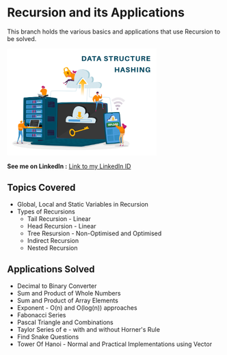 # Recursion and its Applications
  
This branch holds the various basics and applications that use Recursion to be solved.  

<img src="Hashing.jpeg" alt="DSA Course" height="250">  

__See me on LinkedIn :__ [Link to my LinkedIn ID](https://www.linkedin.com/in/khajanbhatt/)
    
## Topics Covered
  - Global, Local and Static Variables in Recursion
  - Types of Recursions 
    - Tail Recursion - Linear
    - Head Recursion - Linear
    - Tree Resursion - Non-Optimised and Optimised
    - Indirect Recursion
    - Nested Recursion
  
## Applications Solved
  - Decimal to Binary Converter
  - Sum and Product of Whole Numbers
  - Sum and Product of Array Elements
  - Exponent - O(n) and O(log(n)) approaches
  - Fabonacci Series
  - Pascal Triangle and Combinations
  - Taylor Series of e - with and without Horner's Rule
  - Find Snake Questions
  - Tower Of Hanoi - Normal and Practical Implementations using Vector